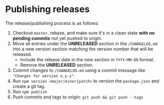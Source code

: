 # Publishing releases

The release/publishing process is as follows:

1.  Checkout `master`, rebase, and make sure it's in a clean state __with no pending commits__ not yet pushed to origin.
2.  Move all entries under the __UNRELEASED__ section in the `/CHANGELOG.md` into a new version section matching the version number that will be released.
    -   Include the release date in the new section in `YYYY-MM-DD` format.
    -   Remove the __UNRELEASED__ section.
3.  Commit changes to `/CHANGELOG.md` using a commit message like `"Changes for version x.y.z"`.
4.  Run `npm version <major|minor|patch>` to version the `package.json` and create a git tag.
5.  Run `npm publish`
6.  Push commits and tags to origin: `git push && git push --tags`
